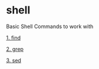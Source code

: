 # shell

Basic Shell Commands to work with

[1. find](find.md)

[2. grep](grep.md)

[3. sed](sed.md)
